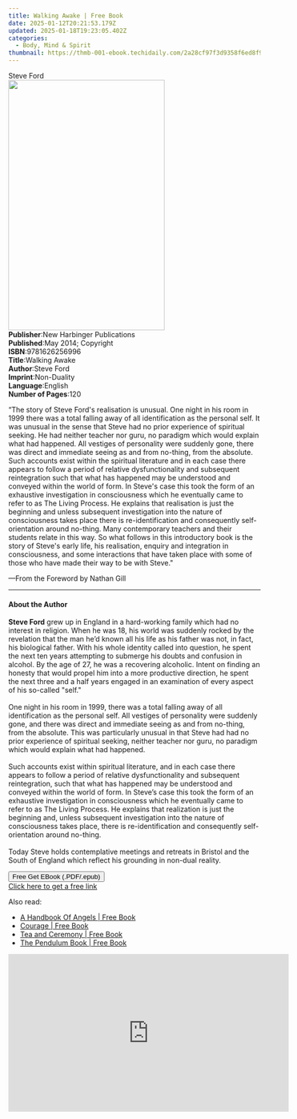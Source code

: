 ```yaml
---
title: Walking Awake | Free Book
date: 2025-01-12T20:21:53.179Z
updated: 2025-01-18T19:23:05.402Z
categories:
  - Body, Mind & Spirit
thumbnail: https://thmb-001-ebook.techidaily.com/2a28cf97f3d9358f6ed8f9cad714a2274c8157a268433aa5982c5e96dd45cddb.jpg
---
```

<main id="book-container">
  <div class="flex flex-col">
    <div class="book-brief flex-1 py-6 px-4 sm:p-6 md:py-10 md:px-8">
      <!-- brief-->
      <div class="book-brief-main">Steve Ford</div>
    </div>
    <div
      class="book-meta-info flex-1 grid gap-4 col-start-1 col-end-3 row-start-1 sm:mb-6 sm:grid-cols-4 lg:gap-6 lg:col-start-2 lg:row-end-6 lg:row-span-6 lg:mb-0"
    >
      <div
        class="book-meta-info-left place-content-center mt-4 p-4 text-sm leading-6 col-start-2 col-span-2 dark:text-slate-400"
      >
        <img
          class="w-full h-500 object-cover rounded-lg sm:h-255 sm:col-span-2 lg:col-span-full"
          src="https://img-001-ebook.techidaily.com/c695c8d7e7eddd19004cf176faa5d176eb6800e603ccc286b930c3a97b3cd888.jpg"
          alt=""
          width="312"
          height="500"
        />
      </div>
      <div
        class="book-meta-info-right mt-2 col-start-1 row-start-2 col-span-3 self-center"
      >
        <!-- meta data  -->
        <div class="flex flex-col px-4 md:px-8">
          <div class="flex-1">
            <strong>Publisher</strong>:<span class="px-2"
              >New Harbinger Publications</span
            >
          </div>
          <div class="flex-1">
            <strong>Published</strong>:<span class="px-2"
              >May 2014; Copyright</span
            >
          </div>
          <div class="flex-1">
            <strong>ISBN</strong>:<span class="px-2">9781626256996</span>
          </div>
          <div class="flex-1">
            <strong>Title</strong>:<span class="px-2">Walking Awake</span>
          </div>
          <div class="flex-1">
            <strong>Author</strong>:<span class="px-2">Steve Ford</span>
          </div>
          <div class="flex-1">
            <strong>Imprint</strong>:<span class="px-2">Non-Duality</span>
          </div>
          <div class="flex-1">
            <strong>Language</strong>:<span class="px-2">English</span>
          </div>
          <div class="flex-1">
            <strong>Number of Pages</strong>:<span class="px-2">120</span>
          </div>
        </div>
      </div>
    </div>
    <div class="book-description flex-1 py-6 px-4 sm:p-6 md:py-10 md:px-8">
      <div class="book-description-main">
        <div accordion-content="" id="description">
          <p>
            “The story of Steve Ford's realisation is unusual. One night in his
            room in 1999 there was a total falling away of all identification as
            the personal self. It was unusual in the sense that Steve had no
            prior experience of spiritual seeking. He had neither teacher nor
            guru, no paradigm which would explain what had happened. All
            vestiges of personality were suddenly gone, there was direct and
            immediate seeing as and from no-thing, from the absolute. Such
            accounts exist within the spiritual literature and in each case
            there appears to follow a period of relative dysfunctionality and
            subsequent reintegration such that what has happened may be
            understood and conveyed within the world of form. In Steve's case
            this took the form of an exhaustive investigation in consciousness
            which he eventually came to refer to as The Living Process. He
            explains that realisation is just the beginning and unless
            subsequent investigation into the nature of consciousness takes
            place there is re-identification and consequently self-orientation
            around no-thing. Many contemporary teachers and their students
            relate in this way. So what follows in this introductory book is the
            story of Steve's early life, his realisation, enquiry and
            integration in consciousness, and some interactions that have taken
            place with some of those who have made their way to be with Steve."
          </p>
          —From the Foreword by Nathan Gill
        </div>
        <div class="accordion-fader"></div>
      </div>
    </div>
    <div class="book-excerpts flex-1 py-6 px-4 sm:p-6 md:py-10 md:px-8">
      <!-- excerpts-->
      <div class="book-excerpts-main">
        <hr />
        <h4 class="placeholder placeholder-heading">
          <span>About the Author</span>
        </h4>
        <p>
          <b>Steve Ford</b> grew up in England in a hard-working family which
          had no interest in religion. When he was 18, his world was suddenly
          rocked by the revelation that the man he’d known all his life as his
          father was not, in fact, his biological father. With his whole
          identity called into question, he spent the next ten years attempting
          to submerge his doubts and confusion in alcohol. By the age of 27, he
          was a recovering alcoholic. Intent on finding an honesty that would
          propel him into a more productive direction, he spent the next three
          and a half years engaged in an examination of every aspect of his
          so-called "self."<br /><br />
          One night in his room in 1999, there was a total falling away of all
          identification as the personal self. All vestiges of personality were
          suddenly gone, and there was direct and immediate seeing as and from
          no-thing, from the absolute. This was particularly unusual in that
          Steve had had no prior experience of spiritual seeking, neither
          teacher nor guru, no paradigm which would explain what had
          happened.<br /><br />
          Such accounts exist within spiritual literature, and in each case
          there appears to follow a period of relative dysfunctionality and
          subsequent reintegration, such that what has happened may be
          understood and conveyed within the world of form. In Steve’s case this
          took the form of an exhaustive investigation in consciousness which he
          eventually came to refer to as The Living Process. He explains that
          realization is just the beginning and, unless subsequent investigation
          into the nature of consciousness takes place, there is
          re-identification and consequently self-orientation around
          no-thing.<br /><br />
          Today Steve holds contemplative meetings and retreats in Bristol and
          the South of England which reflect his grounding in non-dual reality.
        </p>
      </div>
    </div>
    <div
      class="book-about-author flex-1 py-6 px-4 sm:p-6 md:py-10 md:px-8"
    ></div>
    <div class="book-free-get flex-1 py-6 px-4 sm:p-6 md:py-10 md:px-8">
      <button
        id="btn-free-get"
        class="bg-blue-500 hover:bg-blue-700 text-white font-bold py-2 px-4 rounded"
      >
        Free Get EBook (.PDF/.epub)
      </button>
      <div id="countdown-display" class="px-2 text-lg mt-2"></div>
      <a
        id="free-link"
        class="hidden bg-blue-500 hover:bg-blue-700 text-white font-bold py-2 px-4 rounded"
        href="https://www.ebooks.com/en-us/book/2505842/walking-awake/steve-ford/"
        target="_blank"
        >Click here to get a free link</a
      >
    </div>
    <script>
      let countdownTime = 0;
      let countdownInterval = null;
      document
        .getElementById('btn-free-get')
        .addEventListener('click', startCountdown);
      function startCountdown() {
        countdownTime = new Date().getTime() + 60000 * 3;
        countdownInterval = setInterval(updateCountdown, 1000);
        document.getElementById('btn-free-get').disabled = true;
        document
          .getElementById('btn-free-get')
          .classList.add('bg-gray-500', 'cursor-not-allowed');
      }
      function updateCountdown() {
        let currentTime = new Date().getTime();
        let timeLeft = countdownTime - currentTime;
        let secondsLeft = Math.floor(timeLeft / 1000);
        document.getElementById('countdown-display').innerHTML =
          `Remaining time: ${secondsLeft} seconds.`;
        if (secondsLeft <= 0) {
          clearInterval(countdownInterval);
          document.getElementById('btn-free-get').classList.add('hidden');
          document.getElementById('free-link').classList.remove('hidden');
          document.getElementById('countdown-display').innerHTML = '';
        }
      }
    </script>
  </div>
</main>

<ins class="adsbygoogle"
      style="display:block"
      data-ad-client="ca-pub-7571918770474297"
      data-ad-slot="8358498916"
      data-ad-format="auto"
      data-full-width-responsive="true"></ins>
    

<span class="atpl-alsoreadstyle">Also read:</span>
<div><ul>
<li><a href="https://novels-ebooks.techidaily.com/710017-9781446489024-a-handbook-of-angels/"><u>A Handbook Of Angels | Free Book</u></a></li>
<li><a href="https://novels-ebooks.techidaily.com/711457-9781429991995-courage/"><u>Courage | Free Book</u></a></li>
<li><a href="https://novels-ebooks.techidaily.com/709442-9781458700803-tea-and-ceremony/"><u>Tea and Ceremony | Free Book</u></a></li>
<li><a href="https://novels-ebooks.techidaily.com/710048-9781446489048-the-pendulum-book/"><u>The Pendulum Book | Free Book</u></a></li>
</ul></div>

<!-- affiliate ads begin -->
<iframe width="560" height="315" src="https://www.youtube.com/embed/QPAKth3O_5c?si=3YDfzJAZMDp1gFRz" title="YouTube video player" frameborder="0" allow="accelerometer; autoplay; clipboard-write; encrypted-media; gyroscope; picture-in-picture; web-share" referrerpolicy="strict-origin-when-cross-origin" allowfullscreen></iframe>
<!-- affiliate ads end -->

